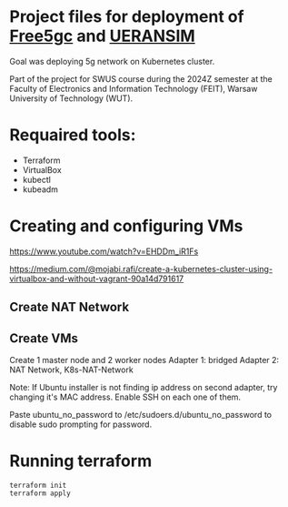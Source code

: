 # Project files for deployment of [Free5gc](https://github.com/free5gc/free5gc) and [UERANSIM](https://github.com/aligungr/UERANSIM)

Goal was deploying 5g network on Kubernetes cluster.

Part of the project for SWUS course during the 2024Z semester at 
the Faculty of Electronics and Information Technology (FEIT), 
Warsaw University of Technology (WUT).

# Requaired tools:
- Terraform
- VirtualBox
- kubectl
- kubeadm

# Creating and configuring VMs
https://www.youtube.com/watch?v=EHDDm_iR1Fs

https://medium.com/@mojabi.rafi/create-a-kubernetes-cluster-using-virtualbox-and-without-vagrant-90a14d791617

## Create NAT Network

## Create VMs
Create 1 master node and 2 worker nodes
Adapter 1: bridged
Adapter 2: NAT Network, K8s-NAT-Network

Note: If Ubuntu installer is not finding ip address on second adapter, try changing it's MAC address.
Enable SSH on each one of them.

Paste ubuntu_no_password to /etc/sudoers.d/ubuntu_no_password to disable sudo prompting for password.

# Running terraform
```
terraform init
terraform apply
```
